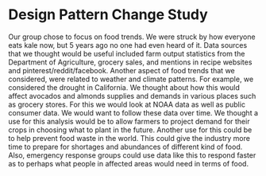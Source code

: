 # Design Pattern Change Study

Our group chose to focus on food trends. We were struck by how everyone eats kale now, but 5 years ago no one had even heard of it.  Data sources that we thought would be useful included farm output statistics from the Department of Agriculture, grocery sales, and mentions in recipe websites and pinterest/reddit/facebook. Another aspect of food trends that we considered, were related to weather and climate patterns. For example, we considered the drought in California. We thought about how this would affect avocados and almonds supplies and demands in various places such as grocery stores. For this we would look at NOAA data as well as public consumer data. We would want to follow these data over time. We thought a use for this analysis would be to allow farmers to project demand for their crops in choosing what to plant in the future. Another use for this could be to help prevent food waste in the world. This could give the industry more time to prepare for shortages and abundances of different kind of food. Also, emergency response groups could use data like this to respond faster as to perhaps what people in affected areas would need in terms of food.